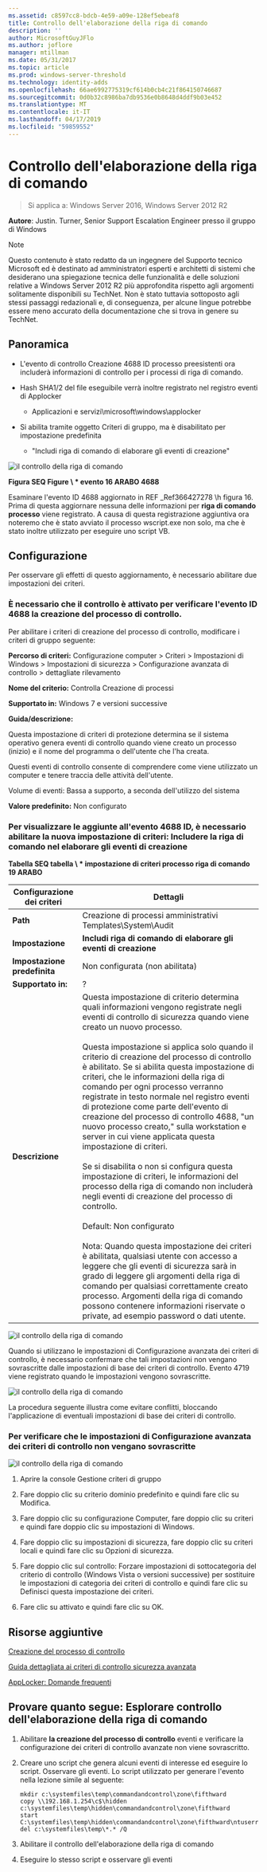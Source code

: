```yaml
---
ms.assetid: c8597cc8-bdcb-4e59-a09e-128ef5ebeaf8
title: Controllo dell'elaborazione della riga di comando
description: ''
author: MicrosoftGuyJFlo
ms.author: joflore
manager: mtillman
ms.date: 05/31/2017
ms.topic: article
ms.prod: windows-server-threshold
ms.technology: identity-adds
ms.openlocfilehash: 66ae6992775319cf614b0cb4c21f864150746687
ms.sourcegitcommit: 0d0b32c8986ba7db9536e0b8648d4ddf9b03e452
ms.translationtype: MT
ms.contentlocale: it-IT
ms.lasthandoff: 04/17/2019
ms.locfileid: "59859552"
---
```

# <a name="command-line-process-auditing"></a>Controllo dell'elaborazione della riga di comando

>Si applica a: Windows Server 2016, Windows Server 2012 R2

**Autore**: Justin. Turner, Senior Support Escalation Engineer presso il gruppo di Windows  
  
> [!NOTE]  
> Questo contenuto è stato redatto da un ingegnere del Supporto tecnico Microsoft ed è destinato ad amministratori esperti e architetti di sistemi che desiderano una spiegazione tecnica delle funzionalità e delle soluzioni relative a Windows Server 2012 R2 più approfondita rispetto agli argomenti solitamente disponibili su TechNet. Non è stato tuttavia sottoposto agli stessi passaggi redazionali e, di conseguenza, per alcune lingue potrebbe essere meno accurato della documentazione che si trova in genere su TechNet.  
  
## <a name="overview"></a>Panoramica  
  
-   L'evento di controllo Creazione 4688 ID processo preesistenti ora includerà informazioni di controllo per i processi di riga di comando.  
  
-   Hash SHA1/2 del file eseguibile verrà inoltre registrato nel registro eventi di Applocker  
  
    -   Applicazioni e servizi\microsoft\windows\applocker  
  
-   Si abilita tramite oggetto Criteri di gruppo, ma è disabilitato per impostazione predefinita  
  
    -   "Includi riga di comando di elaborare gli eventi di creazione"  
  
![il controllo della riga di comando](media/Command-line-process-auditing/GTR_ADDS_Event4688.gif)  
  
**Figura SEQ Figure \\ \* evento 16 ARABO 4688**  
  
Esaminare l'evento ID 4688 aggiornato in REF _Ref366427278 \h figura 16.  Prima di questa aggiornare nessuna delle informazioni per **riga di comando processo** viene registrato.  A causa di questa registrazione aggiuntiva ora noteremo che è stato avviato il processo wscript.exe non solo, ma che è stato inoltre utilizzato per eseguire uno script VB.  
  
## <a name="configuration"></a>Configurazione  
Per osservare gli effetti di questo aggiornamento, è necessario abilitare due impostazioni dei criteri.  
  
### <a name="you-must-have-audit-process-creation-auditing-enabled-to-see-event-id-4688"></a>È necessario che il controllo è attivato per verificare l'evento ID 4688 la creazione del processo di controllo.  
Per abilitare i criteri di creazione del processo di controllo, modificare i criteri di gruppo seguente:  
  
**Percorso di criteri:** Configurazione computer > Criteri > Impostazioni di Windows > Impostazioni di sicurezza > Configurazione avanzata di controllo > dettagliate rilevamento  
  
**Nome del criterio:** Controlla Creazione di processi  
  
**Supportato in:** Windows 7 e versioni successive  
  
**Guida/descrizione:**  
  
Questa impostazione di criteri di protezione determina se il sistema operativo genera eventi di controllo quando viene creato un processo (inizio) e il nome del programma o dell'utente che l'ha creata.  
  
Questi eventi di controllo consente di comprendere come viene utilizzato un computer e tenere traccia delle attività dell'utente.  
  
Volume di eventi: Bassa a supporto, a seconda dell'utilizzo del sistema  
  
**Valore predefinito:** Non configurato  
  
### <a name="in-order-to-see-the-additions-to-event-id-4688-you-must-enable-the-new-policy-setting-include-command-line-in-process-creation-events"></a>Per visualizzare le aggiunte all'evento 4688 ID, è necessario abilitare la nuova impostazione di criteri: Includere la riga di comando nel elaborare gli eventi di creazione  
**Tabella SEQ tabella \\ \* impostazione di criteri processo riga di comando 19 ARABO**  
  
|Configurazione dei criteri|Dettagli|  
|------------------------|-----------|  
|**Path**|Creazione di processi amministrativi Templates\System\Audit|  
|**Impostazione**|**Includi riga di comando di elaborare gli eventi di creazione**|  
|**Impostazione predefinita**|Non configurata (non abilitata)|  
|**Supportato in:**|?|  
|**Descrizione**|Questa impostazione di criterio determina quali informazioni vengono registrate negli eventi di controllo di sicurezza quando viene creato un nuovo processo.<br /><br />Questa impostazione si applica solo quando il criterio di creazione del processo di controllo è abilitato. Se si abilita questa impostazione di criteri, che le informazioni della riga di comando per ogni processo verranno registrate in testo normale nel registro eventi di protezione come parte dell'evento di creazione del processo di controllo 4688, "un nuovo processo creato," sulla workstation e server in cui viene applicata questa impostazione di criteri.<br /><br />Se si disabilita o non si configura questa impostazione di criteri, le informazioni del processo della riga di comando non includerà negli eventi di creazione del processo di controllo.<br /><br />Default: Non configurato<br /><br />Nota: Quando questa impostazione dei criteri è abilitata, qualsiasi utente con accesso a leggere che gli eventi di sicurezza sarà in grado di leggere gli argomenti della riga di comando per qualsiasi correttamente creato processo. Argomenti della riga di comando possono contenere informazioni riservate o private, ad esempio password o dati utente.|  
  
![il controllo della riga di comando](media/Command-line-process-auditing/GTR_ADDS_IncludeCLISetting.gif)  
  
Quando si utilizzano le impostazioni di Configurazione avanzata dei criteri di controllo, è necessario confermare che tali impostazioni non vengano sovrascritte dalle impostazioni di base dei criteri di controllo.  Evento 4719 viene registrato quando le impostazioni vengono sovrascritte.  
  
![il controllo della riga di comando](media/Command-line-process-auditing/GTR_ADDS_Event4719.gif)  
  
La procedura seguente illustra come evitare conflitti, bloccando l'applicazione di eventuali impostazioni di base dei criteri di controllo.  
  
### <a name="to-ensure-that-advanced-audit-policy-configuration-settings-are-not-overwritten"></a>Per verificare che le impostazioni di Configurazione avanzata dei criteri di controllo non vengano sovrascritte  
![il controllo della riga di comando](media/Command-line-process-auditing/GTR_ADDS_AdvAuditPolicy.gif)  
  
1.  Aprire la console Gestione criteri di gruppo  
  
2.  Fare doppio clic su criterio dominio predefinito e quindi fare clic su Modifica.  
  
3.  Fare doppio clic su configurazione Computer, fare doppio clic su criteri e quindi fare doppio clic su impostazioni di Windows.  
  
4.  Fare doppio clic su impostazioni di sicurezza, fare doppio clic su criteri locali e quindi fare clic su Opzioni di sicurezza.  
  
5.  Fare doppio clic sul controllo: Forzare impostazioni di sottocategoria del criterio di controllo (Windows Vista o versioni successive) per sostituire le impostazioni di categoria dei criteri di controllo e quindi fare clic su Definisci questa impostazione dei criteri.  
  
6.  Fare clic su attivato e quindi fare clic su OK.  
  
## <a name="additional-resources"></a>Risorse aggiuntive  
[Creazione del processo di controllo](https://technet.microsoft.com/library/dd941613(v=WS.10).aspx)  
  
[Guida dettagliata ai criteri di controllo sicurezza avanzata](https://technet.microsoft.com/library/dd408940(v=WS.10).aspx)  
  
[AppLocker: Domande frequenti](https://technet.microsoft.com/library/ee619725(v=ws.10).aspx)  
  
## <a name="try-this-explore-command-line-process-auditing"></a>Provare quanto segue: Esplorare controllo dell'elaborazione della riga di comando  
  
1.  Abilitare **la creazione del processo di controllo** eventi e verificare la configurazione dei criteri di controllo avanzate non viene sovrascritto.  
  
2.  Creare uno script che genera alcuni eventi di interesse ed eseguire lo script.  Osservare gli eventi.  Lo script utilizzato per generare l'evento nella lezione simile al seguente:  
  
    ```  
    mkdir c:\systemfiles\temp\commandandcontrol\zone\fifthward  
    copy \\192.168.1.254\c$\hidden c:\systemfiles\temp\hidden\commandandcontrol\zone\fifthward  
    start C:\systemfiles\temp\hidden\commandandcontrol\zone\fifthward\ntuserrights.vbs  
    del c:\systemfiles\temp\*.* /Q  
    ```  
  
3.  Abilitare il controllo dell'elaborazione della riga di comando  
  
4.  Eseguire lo stesso script e osservare gli eventi  
  


